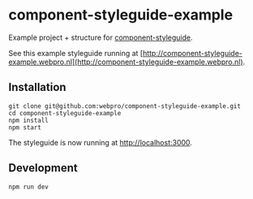 # component-styleguide-example

Example project + structure for [component-styleguide](https://github.com/webpro/component-styleguide).

See this example styleguide running at [http://component-styleguide-example.webpro.nl](http://component-styleguide-example.webpro.nl).

## Installation

    git clone git@github.com:webpro/component-styleguide-example.git
    cd component-styleguide-example
    npm install
    npm start

The styleguide is now running at [http://localhost:3000](http://localhost:3000).

## Development

    npm run dev
